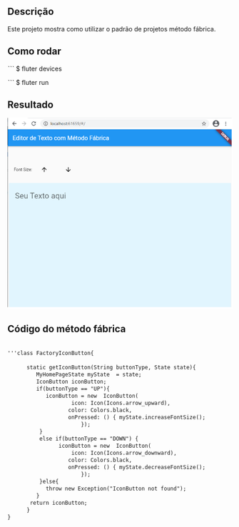 
## Descrição
Este projeto mostra como utilizar o padrão de projetos método fábrica. 



## Como rodar

ˋˋˋ \$ fluter devices

ˋˋˋ \$ fluter run

## Resultado

![Resultado](https://github.com/felipefo/flutter_samples/blob/main/doo/criacao/metodo_fabrica/visualizacao.png)


## Código do método fábrica 

~~~flutter

'''class FactoryIconButton{

      static getIconButton(String buttonType, State state){
         MyHomePageState myState  = state;
         IconButton iconButton;
         if(buttonType == "UP"){                   
            iconButton = new  IconButton(
                    icon: Icon(Icons.arrow_upward),
                   color: Colors.black,
                   onPressed: () { myState.increaseFontSize(); 
                       });                        
          }
          else if(buttonType == "DOWN") {
                iconButton = new  IconButton(
                    icon: Icon(Icons.arrow_downward),
                   color: Colors.black,
                   onPressed: () { myState.decreaseFontSize(); 
                       });
          }else{
            throw new Exception("IconButton not found");
         }
       return iconButton;
      }
}